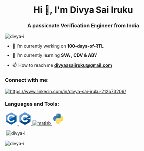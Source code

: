 <h1 align="center">Hi 👋, I'm Divya Sai Iruku</h1>
<h3 align="center">A passionate Verification Engineer from India</h3>

<p align="left"> <img src="https://komarev.com/ghpvc/?username=divya-i&label=Profile%20views&color=0e75b6&style=flat" alt="divya-i" /> </p>

- 🔭 I’m currently working on **100-days-of-RTL**

- 🌱 I’m currently learning **SVA , CDV & ABV**

- 📫 How to reach me **divyaasaiiruku@gmail.com**

<h3 align="left">Connect with me:</h3>
<p align="left">
<a href="https://linkedin.com/in/https://www.linkedin.com/in/divya-sai-iruku-212b73206/" target="blank"><img align="center" src="https://raw.githubusercontent.com/rahuldkjain/github-profile-readme-generator/master/src/images/icons/Social/linked-in-alt.svg" alt="https://www.linkedin.com/in/divya-sai-iruku-212b73206/" height="30" width="40" /></a>
</p>

<h3 align="left">Languages and Tools:</h3>
<p align="left"> <a href="https://www.cprogramming.com/" target="_blank" rel="noreferrer"> <img src="https://raw.githubusercontent.com/devicons/devicon/master/icons/c/c-original.svg" alt="c" width="40" height="40"/> </a> <a href="https://www.w3schools.com/cpp/" target="_blank" rel="noreferrer"> <img src="https://raw.githubusercontent.com/devicons/devicon/master/icons/cplusplus/cplusplus-original.svg" alt="cplusplus" width="40" height="40"/> </a> <a href="https://www.mathworks.com/" target="_blank" rel="noreferrer"> <img src="https://upload.wikimedia.org/wikipedia/commons/2/21/Matlab_Logo.png" alt="matlab" width="40" height="40"/> </a> <a href="https://www.python.org" target="_blank" rel="noreferrer"> <img src="https://raw.githubusercontent.com/devicons/devicon/master/icons/python/python-original.svg" alt="python" width="40" height="40"/> </a> </p>

<p>&nbsp;<img align="center" src="https://github-readme-stats.vercel.app/api?username=divya-i&show_icons=true&locale=en" alt="divya-i" /></p>

<p><img align="center" src="https://github-readme-streak-stats.herokuapp.com/?user=divya-i&" alt="divya-i" /></p>
